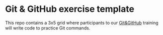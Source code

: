 # Git & GitHub exercise template

This repo contains a 3x5 grid where participants to our [Git&GitHub](https://frontend.ro/evenimente/git-incepatori) training will write code to practice Git commands.
